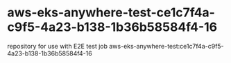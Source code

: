 # aws-eks-anywhere-test-ce1c7f4a-c9f5-4a23-b138-1b36b58584f4-16
repository for use with E2E test job aws-eks-anywhere-test:ce1c7f4a-c9f5-4a23-b138-1b36b58584f4-16
